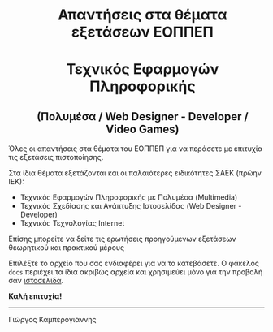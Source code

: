 
<div id="user-content-toc">
    <ul align="center" style="list-style: none;">
        <summary>
            <h1>Απαντήσεις στα θέματα εξετάσεων ΕΟΠΠΕΠ</h1>
            <h1>Τεχνικός Εφαρμογών Πληροφορικής</h1>
        </summary>
    </ul>
    <ul align="center">
        <h2>(Πολυμέσα / Web Designer - Developer / Video Games)</h2>
    </ul>
</div>

Όλες οι απαντήσεις στα θέματα του ΕΟΠΠΕΠ για να περάσετε με επιτυχία τις εξετάσεις πιστοποίησης.

Στα ίδια θέματα εξετάζονται και οι παλαιότερες ειδικότητες ΣΑΕΚ (πρώην ΙΕΚ):
* Τεχνικός Εφαρμογών Πληροφορικής με Πολυμέσα (Multimedia)
* Τεχνικός Σχεδίασης και Ανάπτυξης Ιστοσελίδας (Web Designer - Developer)
* Τεχνικός Τεχνολογίας Internet

Επίσης μπορείτε να δείτε τις ερωτήσεις προηγούμενων εξετάσεων θεωρητικού και πρακτικού μέρους

Επιλέξτε το αρχείο που σας ενδιαφέρει για να το κατεβάσετε.
Ο φάκελος `docs` περιέχει τα ίδια ακριβώς αρχεία και χρησιμεύει μόνο για την προβολή σαν [ιστοσελίδα](https://cambergr.github.io/eoppep/).

**Καλή επιτυχία!**

---
Γιώργος Καμπερογιάννης
